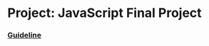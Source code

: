# Project: JavaScript Final Project

### [Guideline](https://www.theodinproject.com/lessons/node-path-javascript-javascript-final-project)
